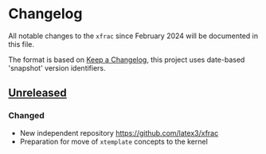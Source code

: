 # Changelog
All notable changes to the `xfrac` since February 2024 will be documented in
this file.

The format is based on [Keep a
Changelog](https://keepachangelog.com/en/1.0.0/), this project uses date-based
'snapshot' version identifiers.

## [Unreleased]

### Changed
- New independent repository https://github.com/latex3/xfrac
- Preparation for move of `xtemplate` concepts to the kernel

[Unreleased]: https://github.com/latex3/latex3/compare/2023-10-10...HEAD
